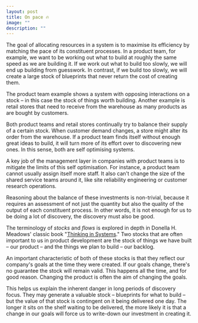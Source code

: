 ```yaml
---
layout: post
title: On pace 🔥
image: ""
description: ""
---
```


The goal of allocating resources in a system is to maximise its efficiency by matching the pace of its constituent processes. In a product team, for example, we want to be working out what to build at roughly the same speed as we are building it. If we work out what to build too slowly, we will end up building from guesswork. In contrast, if we build too slowly, we will create a large stock of blueprints that never return the cost of creating them.

The product team example shows a system with opposing interactions on a stock – in this case the stock of things worth building. Another example is retail stores that need to receive from the warehouse as many products as are bought by customers.

Both product teams and retail stores continually try to balance their supply of a certain stock. When customer demand changes, a store might alter its order from the warehouse. If a product team finds itself without enough great ideas to build, it will turn more of its effort over to discovering new ones. In this sense, both are self optimising systems.

A key job of the management layer in companies with product teams is to mitigate the limits of this self optimisation. For instance, a product team cannot usually assign itself more staff. It also can't change the size of the shared service teams around it, like site reliability engineering or customer research operations.

Reasoning about the balance of these investments is non-trivial, because it requires an assessment of not just the quantity but also the quality of the output of each constituent process. In other words, it is not enough for us to be doing a lot of discovery, the discovery must also be good.

The terminology of _stocks_ and _flows_ is explored in depth in Donella H. Meadows' classic book "[Thinking in Systems](https://www.amazon.com/s?k=thinking+in+systems)." Two stocks that are often important to us in product development are the stock of things we have built – our product – and the things we plan to build – our backlog.

An important characteristic of both of these stocks is that they reflect our company's goals at the time they were created. If our goals change, there's no guarantee the stock will remain valid. This happens all the time, and for good reason. Changing the product is often the aim of changing the goals.

This helps us explain the inherent danger in long periods of discovery focus. They may generate a valuable stock – blueprints for what to build – but the value of that stock is contingent on it being delivered one day. The longer it sits on the shelf waiting to be delivered, the more likely it is that a change in our goals will force us to write-down our investment in creating it.